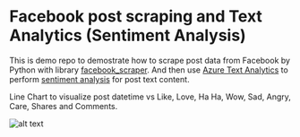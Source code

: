 # Facebook post scraping and Text Analytics (Sentiment Analysis)

This is demo repo to demostrate how to scrape post data from Facebook by Python with library [facebook_scraper](https://pypi.org/project/facebook-scraper/). And then use [Azure Text Analytics](https://docs.microsoft.com/en-us/azure/cognitive-services/text-analytics/overview) to perform [sentiment analysis](https://docs.microsoft.com/en-us/azure/cognitive-services/text-analytics/overview#sentiment-analysis) for post text content.

Line Chart to visualize post datetime vs Like, Love, Ha Ha, Wow, Sad, Angry, Care, Shares and Comments.

![alt text](hhttps://github.com/easonlai/facebook_post_scraping_and_text_analytics/blob/main/git-images/git-image-1.png)
